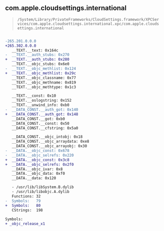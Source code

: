 ## com.apple.cloudsettings.international

> `/System/Library/PrivateFrameworks/CloudSettings.framework/XPCServices/com.apple.cloudsettings.international.xpc/com.apple.cloudsettings.international`

```diff

-265.201.0.0.0
+265.302.0.0.0
   __TEXT.__text: 0x164c
-  __TEXT.__auth_stubs: 0x270
+  __TEXT.__auth_stubs: 0x280
   __TEXT.__objc_stubs: 0x6e0
-  __TEXT.__objc_methlist: 0x124
+  __TEXT.__objc_methlist: 0x29c
   __TEXT.__objc_classname: 0x77
   __TEXT.__objc_methname: 0x819
   __TEXT.__objc_methtype: 0x1c3

   __TEXT.__const: 0x10
   __TEXT.__oslogstring: 0x152
   __TEXT.__unwind_info: 0xb0
-  __DATA_CONST.__auth_got: 0x140
+  __DATA_CONST.__auth_got: 0x148
   __DATA_CONST.__got: 0xb0
   __DATA_CONST.__const: 0x50
   __DATA_CONST.__cfstring: 0x5a0

   __DATA_CONST.__objc_intobj: 0x18
   __DATA_CONST.__objc_arraydata: 0xe8
   __DATA_CONST.__objc_arrayobj: 0x30
-  __DATA.__objc_const: 0x678
-  __DATA.__objc_selrefs: 0x220
+  __DATA.__objc_const: 0x3c8
+  __DATA.__objc_selrefs: 0x2f0
   __DATA.__objc_ivar: 0x8
   __DATA.__objc_data: 0xf0
   __DATA.__data: 0x120

   - /usr/lib/libSystem.B.dylib
   - /usr/lib/libobjc.A.dylib
   Functions: 32
-  Symbols:   79
+  Symbols:   80
   CStrings:  198
 
Symbols:
+ _objc_release_x1

```
